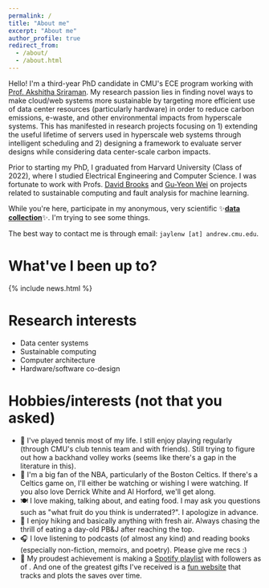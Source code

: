 ```yaml
---
permalink: /
title: "About me"
excerpt: "About me"
author_profile: true
redirect_from: 
  - /about/
  - /about.html
---
```


Hello! I'm a third-year PhD candidate in CMU's ECE program working with [Prof. Akshitha Sriraman](https://users.ece.cmu.edu/~asrirama/). My research passion lies in finding novel ways to make cloud/web systems more sustainable by targeting more efficient use of data center resources (particularly hardware) in order to reduce carbon emissions, e-waste, and other environmental impacts from hyperscale systems. This has manifested in research projects focusing on 1) extending the useful lifetime of servers used in hyperscale web systems through intelligent scheduling and 2) designing a framework to evaluate server designs while considering data center-scale carbon impacts.

Prior to starting my PhD, I graduated from Harvard University (Class of 2022), where I studied Electrical Engineering and Computer Science. I was fortunate to work with Profs. [David Brooks](https://www.eecs.harvard.edu/~dbrooks/) and [Gu-Yeon Wei](https://www.eecs.harvard.edu/~gywei/) on projects related to sustainable computing and fault analysis for machine learning.

While you're here, participate in my anonymous, very scientific ✨**<a href="https://forms.gle/NiYerAvgQ5JkidE5A" target="_blank">data collection</a>**✨. I'm trying to see some things.

The best way to contact me is through email: `jaylenw [at] andrew.cmu.edu`.

What've I been up to?
======
{% include news.html %}

Research interests
======
* Data center systems
* Sustainable computing
* Computer architecture
* Hardware/software co-design

Hobbies/interests (not that you asked)
======
* 🎾 I've played tennis most of my life. I still enjoy playing regularly (through CMU's club tennis team and with friends). Still trying to figure out how a backhand volley works (seems like there's a gap in the literature in this).
* 🏀 I'm a big fan of the NBA, particularly of the Boston Celtics. If there's a Celtics game on, I'll either be watching or wishing I were watching. If you also love Derrick White and Al Horford, we'll get along.
* 🍽️ I love making, talking about, and eating food. I may ask you questions such as "what fruit do you think is underrated?". I apologize in advance.
* 🌲 I enjoy hiking and basically anything with fresh air. Always chasing the thrill of eating a day-old PB&J after reaching the top.
* 🎧 I love listening to podcasts (of almost any kind) and reading books (especially non-fiction, memoirs, and poetry). Please give me recs :)
* 🎵 My proudest achievement is making a [Spotify playlist](https://open.spotify.com/playlist/4XbLl7tRLmlxVxLR08Fxs2) with <span id="playlist-saves"></span> followers as of <span id="last-updated"></span>. And one of the greatest gifts I've received is a [fun website](https://isamsiu.github.io/spotify_saves_tracker/) that tracks and plots the saves over time.

<script>
fetch('/assets/data/playlist_saves.yml')
  .then(response => response.text())
  .then(text => {
    const lines = text.split('\n');
    const saves = lines[0].split(':')[1].trim();
    const playlistName = lines[1].split(': ')[1].trim().replace(/^'|'$/g, '');
    const lastUpdated = lines[2].split(': ')[1].trim().replace(/^'|'$/g, '');
    
    document.getElementById('playlist-saves').textContent = saves;
    document.getElementById('last-updated').textContent = lastUpdated;
  });
</script>